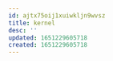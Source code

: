 ```yaml
---
id: ajtx75oij1xuiwkljn9wvsz
title: kernel
desc: ''
updated: 1651229605718
created: 1651229605718
---
```


